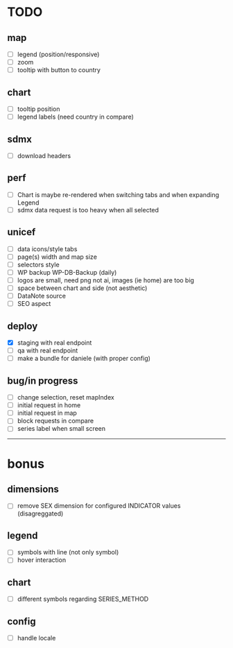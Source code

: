 # TODO

## map
- [ ] legend (position/responsive)
- [ ] zoom
- [ ] tooltip with button to country

## chart
- [ ] tooltip position
- [ ] legend labels (need country in compare)

## sdmx
- [ ] download headers

## perf
- [ ] Chart is maybe re-rendered when switching tabs and when expanding Legend
- [ ] sdmx data request is too heavy when all selected

## unicef
- [ ] data icons/style tabs
- [ ] page(s) width and map size
- [ ] selectors style
- [ ] WP backup WP-DB-Backup (daily)
- [ ] logos are small, need png not ai, images (ie home) are too big
- [ ] space between chart and side (not aesthetic)
- [ ] DataNote source
- [ ] SEO aspect

## deploy
- [x] staging with real endpoint
- [ ] qa with real endpoint
- [ ] make a bundle for daniele (with proper config)

## bug/in progress
- [ ] change selection, reset mapIndex
- [ ] initial request in home
- [ ] initial request in map
- [ ] block requests in compare
- [ ] series label when small screen

---

# bonus

## dimensions
- [ ] remove SEX dimension for configured INDICATOR values (disagreggated)

## legend
- [ ] symbols with line (not only symbol)
- [ ] hover interaction

## chart
- [ ] different symbols regarding SERIES_METHOD

## config
- [ ] handle locale
